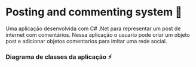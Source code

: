 # Posting and commenting system :feet:
Uma aplicação desenvolvida com C# .Net para representar um post de internet com comentários. Nessa aplicação o usuario pode criar um objeto post e adicionar objetos comentarios para imitar uma rede social.

### Diagrama de classes da aplicação :zap:
